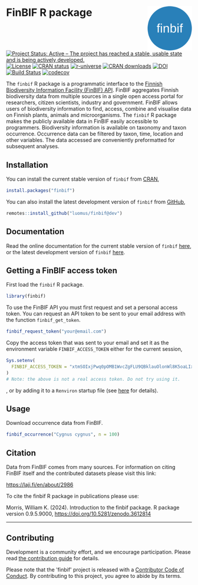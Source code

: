
# FinBIF R package <img src="man/figures/logo.png" align="right" alt="" width="120">

<!-- badges: start -->
[![Project Status: Active – The project has reached a stable, usable state and is being actively developed.](https://www.repostatus.org/badges/latest/active.svg)](https://www.repostatus.org/#active)
[![License](https://img.shields.io/badge/license-MIT-brightgreen.svg?style=flat)](https://opensource.org/license/mit-0)
[![CRAN status](https://www.r-pkg.org/badges/version-last-release/finbif)](https://cran.r-project.org/package=finbif)
[![r-universe](https://luomus.r-universe.dev/badges/finbif)](https://luomus.r-universe.dev)
[![CRAN downloads](https://cranlogs.r-pkg.org/badges/grand-total/finbif?color=brightgreen)](https://cran.r-project.org/package=finbif)
[![DOI](https://zenodo.org/badge/DOI/10.5281/zenodo.3612814.svg)](https://doi.org/10.5281/zenodo.3612814)
[![Build Status](https://github.com/luomus/finbif/workflows/R-CMD-check/badge.svg?branch=dev)](https://github.com/luomus/finbif/actions)
[![codecov](https://codecov.io/gh/luomus/finbif/branch/dev/graph/badge.svg)](https://app.codecov.io/github/luomus/finbif/branch/dev)
<!-- badges: end -->

The `finbif` R package is a programmatic interface to the
[Finnish Biodiversity Information Facility (FinBIF) API](https://api.laji.fi).
FinBIF aggregates Finnish biodiversity data from multiple sources in a single
open access portal for researchers, citizen scientists, industry and government.
FinBIF allows users of biodiversity information to find, access, combine and
visualise data on Finnish plants, animals and microorganisms. The `finbif`
R package makes the publicly available data in FinBIF easily accessible to
programmers. Biodiversity information is available on taxonomy and taxon
occurrence. Occurrence data can be filtered by taxon, time, location and other
variables. The data accessed are conveniently preformatted for subsequent
analyses.

## Installation
You can install the current stable version of `finbif` from
[CRAN](https://cran.r-project.org),

```r
install.packages("finbif")
```

You can also install the latest development version of `finbif` from
[GitHub](https://github.com),

```r
remotes::install_github("luomus/finbif@dev")
```

## Documentation
Read the online documentation for the current stable version of
`finbif` [here](https://luomus.github.io/finbif/), or the latest development
version of `finbif` [here](https://finbif-docs-dev.netlify.app).

## Getting a FinBIF access token
First load the `finbif` R package.

```r
library(finbif)
```

To use the FinBIF API you must first request and set a personal access token.
You can request an API token to be sent to your email address with the function
`finbif_get_token`.

```r
finbif_request_token("your@email.com")
```

Copy the access token that was sent to your email and set it as the environment
variable `FINBIF_ACCESS_TOKEN` either for the current session,

```r
Sys.setenv(
  FINBIF_ACCESS_TOKEN = "xtmSOIxjPwq0pOMB1WvcZgFLU9QBklauOlonWl8K5oaLIx8RniJLrvcJU4v9H7Et"
)
# Note: the above is not a real access token. Do not try using it.
```
, or by adding it to a `Renviron` startup file (see
 [here](https://rviews.rstudio.com/2017/04/19/r-for-enterprise-understanding-r-s-startup/)
 for details). 

## Usage
Download occurrence data from FinBIF.

```r
finbif_occurrence("Cygnus cygnus", n = 100)
```

## Citation
Data from FinBIF comes from many sources. For information on citing
FinBIF itself and the contributed datasets please visit this link:

<https://laji.fi/en/about/2986>

To cite the finbif R package in publications please use:

  Morris, William K. (2024). Introduction to the finbif package. R
  package version 0.9.5.9000, https://doi.org/10.5281/zenodo.3612814

----

## Contributing
Development is a community effort, and we encourage participation. Please read
[the contribution guide](https://github.com/luomus/finbif/blob/main/CONTRIBUTING.md)
for details.

Please note that the 'finbif' project is released with a
[Contributor Code of Conduct](https://github.com/luomus/finbif/blob/main/CODE_OF_CONDUCT.md).
By contributing to this project, you agree to abide by its terms.
